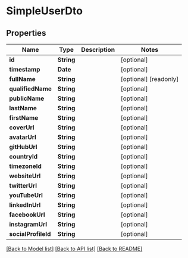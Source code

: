 # SimpleUserDto

## Properties
Name | Type | Description | Notes
------------ | ------------- | ------------- | -------------
**id** | **String** |  | [optional] 
**timestamp** | **Date** |  | [optional] 
**fullName** | **String** |  | [optional] [readonly] 
**qualifiedName** | **String** |  | [optional] 
**publicName** | **String** |  | [optional] 
**lastName** | **String** |  | [optional] 
**firstName** | **String** |  | [optional] 
**coverUrl** | **String** |  | [optional] 
**avatarUrl** | **String** |  | [optional] 
**gitHubUrl** | **String** |  | [optional] 
**countryId** | **String** |  | [optional] 
**timezoneId** | **String** |  | [optional] 
**websiteUrl** | **String** |  | [optional] 
**twitterUrl** | **String** |  | [optional] 
**youTubeUrl** | **String** |  | [optional] 
**linkedInUrl** | **String** |  | [optional] 
**facebookUrl** | **String** |  | [optional] 
**instagramUrl** | **String** |  | [optional] 
**socialProfileId** | **String** |  | [optional] 

[[Back to Model list]](../README.md#documentation-for-models) [[Back to API list]](../README.md#documentation-for-api-endpoints) [[Back to README]](../README.md)


